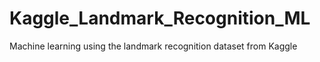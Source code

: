 # Kaggle_Landmark_Recognition_ML
Machine learning using the landmark recognition dataset from Kaggle
